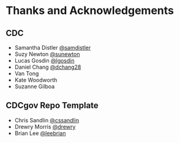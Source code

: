# Thanks and Acknowledgements

## CDC
* Samantha Distler [@samdistler](https://github.com/samdistler)
* Suzy Newton [@sunewton](https://github.com/sunewton)
* Lucas Gosdin [@lgosdin](https://github.com/lgosdin)
* Daniel Chang [@dchang28](https://github.com/dchang28) 
* Van Tong
* Kate Woodworth
* Suzanne Gilboa

## CDCgov Repo Template
* Chris Sandlin [@cssandlin](https://github.com/cssandlin)
* Drewry Morris [@drewry](https://github.com/drewry)
* Brian Lee [@leebrian](https://github.com/leebrian)
